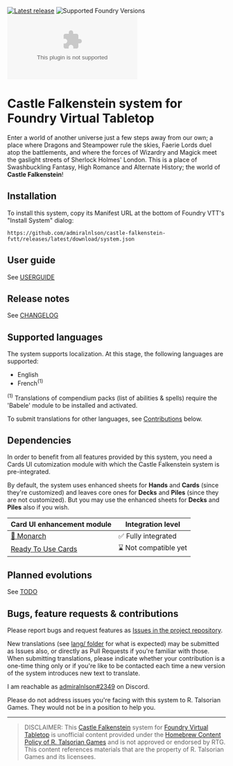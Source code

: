 [![Latest release](https://img.shields.io/github/v/release/admiralnlson/castle-falkenstein-fvtt?label=Latest%20release)](https://github.com/admiralnlson/castle-falkenstein-fvtt/releases/latest)
![Supported Foundry Versions](https://img.shields.io/endpoint?url=https://foundryshields.com/version?url=https://raw.githubusercontent.com/admiralnlson/castle-falkenstein-fvtt/master/system.json)
![downloads](https://img.shields.io/github/downloads/admiralnlson/castle-falkenstein-fvtt/latest/castle-falkenstein.zip?label=Downloads(latest%20release))

# Castle Falkenstein system for Foundry Virtual Tabletop
Enter a world of another universe just a few steps away from our own; a place where Dragons and Steampower rule the skies, Faerie Lords duel atop the battlements, and where the forces of Wizardry and Magick meet the gaslight streets of Sherlock Holmes' London. This is a place of Swashbuckling Fantasy, High Romance and Alternate History; the world of **Castle Falkenstein**!

## Installation
To install this system, copy its Manifest URL at the bottom of Foundry VTT's "Install System" dialog:
```
https://github.com/admiralnlson/castle-falkenstein-fvtt/releases/latest/download/system.json
```

## User guide
See [USERGUIDE](./doc/USERGUIDE.md)

## Release notes
See [CHANGELOG](./CHANGELOG.md)

## Supported languages
The system supports localization. At this stage, the following languages are supported:
+ English
+ French<sup>(1)</sup>

<sup>(1)</sup> Translations of compendium packs (list of abilities & spells) require the 'Babele' module to be installed and activated.

To submit translations for other languages, see [Contributions](#contributions) below.

## Dependencies
In order to benefit from all features provided by this system, you need a Cards UI cutomization module with which the Castle Falkenstein system is pre-integrated.

By default, the system uses enhanced sheets for **Hands** and **Cards** (since they're customized) and leaves core ones for **Decks** and **Piles** (since they are not customized). But you may use the enhanced sheets for **Decks** and **Piles** also if you wish.

| Card UI enhancement module                                               | Integration level       |
| ------------------------------------------------------------------------ | ----------------------- |
| [🦋 Monarch](https://foundryvtt.com/packages/monarch)                    | ✅ Fully integrated    |
| [Ready To Use Cards](https://foundryvtt.com/packages/ready-to-use-cards) | ⌛ Not compatible yet   |

## Planned evolutions
See [TODO](./TODO.md)

## <a id="contributions"></a>Bugs, feature requests & contributions
Please report bugs and request features as [Issues in the project repository](https://github.com/admiralnlson/castle-falkenstein-foundryvtt/issues).

New translations (see [lang/ folder](./lang/) for what is expected) may be submitted as Issues also, or directly as Pull Requests if you're familiar with those.
When submitting translations, please indicate whether your contribution is a one-time thing only or if you're like to be contacted each time a new version of the system introduces new text to translate.

I am reachable as [admiralnlson#2349](https://discordapp.com/users/198160826853490688/) on Discord.

Please do not address issues you're facing with this system to R. Talsorian Games. They would not be in a position to help you.

<hr />

> DISCLAIMER: This [Castle Falkenstein](https://rtalsoriangames.com/castle-falkenstien/) system for [Foundry Virtual Tabletop](https://foundryvtt.com/) is unofficial content provided under the [Homebrew Content Policy of R. Talsorian Games](https://rtalsoriangames.com/homebrew-content-policy/) and is not approved or endorsed by RTG. This content references materials that are the property of R. Talsorian Games and its licensees.